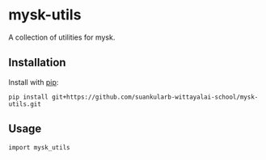 # mysk-utils

A collection of utilities for mysk.

## Installation

Install with [pip](https://pip.pypa.io/en/stable/installing/):

```
pip install git+https://github.com/suankularb-wittayalai-school/mysk-utils.git
```

## Usage

```
import mysk_utils
```
